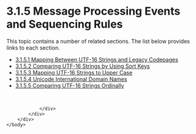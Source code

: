 <html dir="LTR" xmlns:mshelp="http://msdn.microsoft.com/mshelp" xmlns:ddue="http://ddue.schemas.microsoft.com/authoring/2003/5" xmlns:xlink="http://www.w3.org/1999/xlink" xmlns:tool="http://www.microsoft.com/tooltip">
    <head>
        <meta http-equiv="Content-Type" content="text/html; CHARSET=utf-8"></meta>
        <meta name="save" content="history"></meta>
        <title>3.1.5 Message Processing Events and Sequencing Rules</title>
        <xml>
            <mshelp:toctitle title="3.1.5 Message Processing Events and Sequencing Rules"></mshelp:toctitle>
            <mshelp:rltitle title="[MS-UCODEREF]: Message Processing Events and Sequencing Rules"></mshelp:rltitle>
            <mshelp:keyword index="A" term="669e5f31-957f-41b8-9461-d5e3af931a53"></mshelp:keyword>
            <mshelp:attr name="DCSext.ContentType" value="open specification"></mshelp:attr>
            <mshelp:attr name="AssetID" value="669e5f31-957f-41b8-9461-d5e3af931a53"></mshelp:attr>
            <mshelp:attr name="TopicType" value="kbRef"></mshelp:attr>
            <mshelp:attr name="DCSext.Title" value="[MS-UCODEREF]: Message Processing Events and Sequencing Rules" />
        </xml>
    </head>
    <body>
        <div id="header">
            <h1 class="heading">3.1.5 Message Processing Events and Sequencing Rules</h1>
        </div>
        <div id="mainSection">
            <div id="mainBody">
                <div id="allHistory" class="saveHistory"></div>
                <div id="sectionSection0" class="section" name="collapseableSection">
                    <p>This topic contains a number of related sections. The list below provides links to each section.<br /></p><ul><li><span><a href="fd03b127-61d3-4bd3-b6a3-d50c34074ff4.md">3.1.5.1 Mapping Between UTF-16 Strings and Legacy Codepages</a></span></li><li><span><a href="065e2944-6f8a-4c7a-ace4-50d5de274f65.md">3.1.5.2 Comparing UTF-16 Strings by Using Sort Keys</a></span></li><li><span><a href="1ad259bc-24c4-4f3c-878b-55b8f2f69727.md">3.1.5.3 Mapping UTF-16 Strings to Upper Case</a></span></li><li><span><a href="7d326d1d-cf6d-4ca3-b175-b6f15ae1d102.md">3.1.5.4 Unicode International Domain Names</a></span></li><li><span><a href="072d9fda-ebdc-43a7-b8b4-6ff2c1dccfcb.md">3.1.5.5 Comparing UTF-16 Strings Ordinally</a></span></li></ul><p><br /></p>


                </div>
            </div>
        </div>
    </body>
</html>